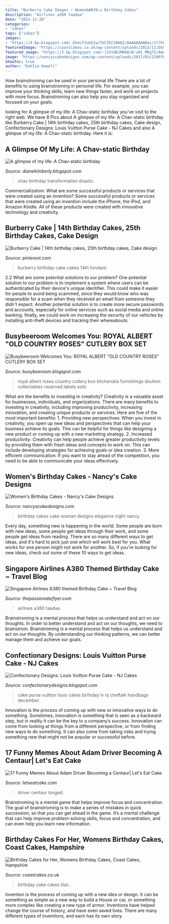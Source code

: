 ```yaml
---
title: "Burberry Cake Images ~ Women&#039;s Birthday Cakes"
description: "Airlines a380 taadaa"
date: "2022-12-20"
categories:
- "ideas"
tags: ["ideas"]
images:
- "https://4.bp.blogspot.com/_EkeLPJuGS1w/TUCZ5CtBmQI/AAAAAAAABec/1t7k0ghScEQ/s1600/P1090330.JPG"
featuredImage: "https://coastcakes.co.uk/wp-content/uploads/2013/11/DSC_0808-3-372x562.jpg"
featured_image: "https://2.bp.blogspot.com/-i1VsQBJMRA8/W-u8s_MKg7I/AAAAAAAAASk/r2Lz_My2J84eagI39LIs2QYtP26xAyupgCEwYBhgL/s1600/Singapore%2BAirlines%2BA380%2Bthemed%2BBirthday%2BCake%2B1.jpg"
image: "https://nancyscakedesigns.com/wp-content/uploads/2017/03/22007677_1640715389283314_1507486935695457949_n.jpg"
ShowToc: true
author: "Dahlia Howell"
---
```



How brainstroming can be used in your personal life
There are a lot of benefits to using brainstroming in personal life. For example, you can improve your thinking skills, learn new things faster, and work on projects with more focus. Brainstroming can also help you stay organized and focused on your goals.

	

		
looking for A glimpse of my life: A Chav-static birthday you've visit to the right web. We have 8 Pics about A glimpse of my life: A Chav-static birthday like Burberry Cake | 14th birthday cakes, 25th birthday cakes, Cake design, Confectionary Designs: Louis Vuitton Purse Cake - NJ Cakes and also A glimpse of my life: A Chav-static birthday. Here it is:
		
    
## A Glimpse Of My Life: A Chav-static Birthday

<img loading=lazy src="http://3.bp.blogspot.com/-BOU2Q83A464/T4l3GsXGhkI/AAAAAAAAAHM/TB7OWeDhccA/s1600/Chav.3.jpg" onerror="this.onerror=null;this.src='https://tse4.mm.bing.net/th?id=OIP.RfO7YTj4C9xiTry7PyvfMQHaE9&amp;pid=15.1';" alt="A glimpse of my life: A Chav-static birthday">

_Source: dianekimberly.blogspot.com_

>chav birthday transformation drastic. 

	

Commercialization: What are some successful products or services that were created using an invention?
Some successful products or services that were created using an invention include the iPhone, the iPod, and Amazon Kindle. All of these products were created with innovative technology and creativity.

    
## Burberry Cake | 14th Birthday Cakes, 25th Birthday Cakes, Cake Design

<img loading=lazy src="https://i.pinimg.com/originals/4f/45/b9/4f45b914496cddc61d79791fab9e6911.jpg" onerror="this.onerror=null;this.src='https://tse4.mm.bing.net/th?id=OIP.d-ek8bHiRHDNS0uJJT_zNQHaLi&amp;pid=15.1';" alt="Burberry Cake | 14th birthday cakes, 25th birthday cakes, Cake design">

_Source: pinterest.com_

>burberry birthday cake cakes 14th fondant. 

	

2.2 What are some potential solutions to our problem?
One potential solution to our problem is to implement a system where users can be authenticated by their device's unique identifier. This could make it easier for people to avoid being scammed, since they would know who was responsible for a scam when they received an email from someone they didn't expect. Another potential solution is to create more secure passwords and accounts, especially for online services such as social media and online banking. finally, we could work on increasing the security of our vehicles by installing anti-theft devices and tracking their whereabouts.

    
## Busybeeroom Welcomes You: ROYAL ALBERT &quot;OLD COUNTRY ROSES&quot; CUTLERY BOX SET

<img loading=lazy src="https://4.bp.blogspot.com/_EkeLPJuGS1w/TUCZ5CtBmQI/AAAAAAAABec/1t7k0ghScEQ/s1600/P1090330.JPG" onerror="this.onerror=null;this.src='https://tse4.mm.bing.net/th?id=OIP.Uknt8-ZUaDnYVIr7R_siMwHaLK&amp;pid=15.1';" alt="Busybeeroom Welcomes You: ROYAL ALBERT &quot;OLD COUNTRY ROSES&quot; CUTLERY BOX SET">

_Source: busybeeroom.blogspot.com_

>royal albert roses country cutlery box kitchenalia furnishings doulton collectables reserved labels sold. 

	

What are the benefits to investing in creativity?
Creativity is a valuable asset for businesses, individuals, and organizations. There are many benefits to investing in creativity, including improving productivity, increasing innovation, and creating unique products or services. Here are five of the most important benefits: 1. Providing new perspectives: When you invest in creativity, you open up new ideas and perspectives that can help your business achieve its goals. This can be helpful for things like designing a new product or coming up with a new marketing strategy. 2. Increased productivity: Creativity can help people achieve greater productivity levels by providing them with fresh ideas and concepts to work on. This can include developing strategies for achieving goals or idea creation. 3. More efficient communication: If you want to stay ahead of the competition, you need to be able to communicate your ideas effectively.

    
## Women&#039;s Birthday Cakes - Nancy&#039;s Cake Designs

<img loading=lazy src="https://nancyscakedesigns.com/wp-content/uploads/2017/03/22007677_1640715389283314_1507486935695457949_n.jpg" onerror="this.onerror=null;this.src='https://tse2.mm.bing.net/th?id=OIP.rCipkn_0t18cCn7HZ6GgIAHaJ4&amp;pid=15.1';" alt="Women&#039;s Birthday Cakes - Nancy&#039;s Cake Designs">

_Source: nancyscakedesigns.com_

>birthday cakes cake woman designs elegance night nancy. 

	

Every day, something new is happening in the world. Some people are born with new ideas, some people get ideas through their work, and some people get ideas from reading. There are so many different ways to get ideas, and it's hard to pick just one which will work best for you. What works for one person might not work for another. So, if you're looking for new ideas, check out some of these 10 ways to get ideas.

    
## Singapore Airlines A380 Themed Birthday Cake ~ Travel Blog

<img loading=lazy src="https://2.bp.blogspot.com/-i1VsQBJMRA8/W-u8s_MKg7I/AAAAAAAAASk/r2Lz_My2J84eagI39LIs2QYtP26xAyupgCEwYBhgL/s1600/Singapore%2BAirlines%2BA380%2Bthemed%2BBirthday%2BCake%2B1.jpg" onerror="this.onerror=null;this.src='https://tse2.mm.bing.net/th?id=OIP.XYom_oggEsPc7ZNWZfKKgQHaE7&amp;pid=15.1';" alt="Singapore Airlines A380 themed Birthday Cake ~ Travel Blog">

_Source: thepassionateflyer.com_

>airlines a380 taadaa. 

	

Brainstroming is a mental process that helps us understand and act on our thoughts.
In order to better understand and act on our thoughts, we need to brainstrom. Brainstroming is a mental process that helps us understand and act on our thoughts. By understanding our thinking patterns, we can better manage them and achieve our goals.

    
## Confectionary Designs: Louis Vuitton Purse Cake - NJ Cakes

<img loading=lazy src="http://4.bp.blogspot.com/_lJx15qjrSmc/TPzO_LSexVI/AAAAAAAAAI4/AIi6t1-VAs0/s1600/Linda50_420x360.jpg" onerror="this.onerror=null;this.src='https://tse2.mm.bing.net/th?id=OIP.jbODlRlBGv_VF11VVpTuyAAAAA&amp;pid=15.1';" alt="Confectionary Designs: Louis Vuitton Purse Cake - NJ Cakes">

_Source: confectionarydesigns.blogspot.com_

>cake purse vuitton louis cakes birthday lv nj cheftalk handbags december. 

	

Innovation is the process of coming up with new or innovative ways to do something. Sometimes, innovation is something that is seen as a backward step, but in reality it can be the key to a company’s success. Innovation can come from looking at things from a different perspective, or from finding new ways to do something. It can also come from taking risks and trying something new that might not be popular or successful before.

    
## 17 Funny Memes About Adam Driver Becoming A Centaur| Let&#039;s Eat Cake

<img loading=lazy src="https://www.letseatcake.com/wp-content/uploads/2021/07/Adam-Driver-Centaur-Memes-9-618x323.jpg" onerror="this.onerror=null;this.src='https://tse1.mm.bing.net/th?id=OIP.hW7wHPKtMaou-xIwt8cAeQHaD3&amp;pid=15.1';" alt="17 Funny Memes About Adam Driver Becoming a Centaur| Let&#039;s Eat Cake">

_Source: letseatcake.com_

>driver centaur longed. 

	

Brainstroming is a mental game that helps improve focus and concentration. The goal of brainstroming is to make a series of mistakes in quick succession, so that you can get ahead in the game. It’s a mental challenge that can help improve problem-solving skills, focus and concentration, and can even help you learn new information.

    
## Birthday Cakes For Her, Womens Birthday Cakes, Coast Cakes, Hampshire

<img loading=lazy src="https://coastcakes.co.uk/wp-content/uploads/2013/11/DSC_0808-3-372x562.jpg" onerror="this.onerror=null;this.src='https://tse1.mm.bing.net/th?id=OIP.u5syCGGh_24eDevr0KeiTgAAAA&amp;pid=15.1';" alt="Birthday Cakes for Her, Womens Birthday Cakes, Coast Cakes, Hampshire">

_Source: coastcakes.co.uk_

>birthday cake cakes lilac. 

	

Invention is the process of coming up with a new idea or design. It can be something as simple as a new way to build a House or car, or something more complex like creating a new type of armor. Inventions have helped change the course of history, and have even saved lives. There are many different types of inventions, and each has its own story.

